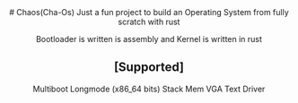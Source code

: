 <div align="center">
# Chaos(Cha-Os)
Just a fun project to build an Operating System from fully scratch with rust

Bootloader is written is assembly and
Kernel is written in rust

## [Supported]
Multiboot
Longmode (x86_64 bits)
Stack Mem
VGA Text Driver
</div>
